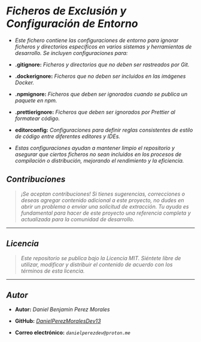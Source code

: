 <!-- Autor: Daniel Benjamin Perez Morales -->
<!-- GitHub: https://github.com/DanielPerezMoralesDev13 -->
<!-- Correo electrónico: danielperezdev@proton.me -->

# ***Ficheros de Exclusión y Configuración de Entorno***

- *Este fichero contiene las configuraciones de entorno para ignorar ficheros y directorios específicos en varios sistemas y herramientas de desarrollo. Se incluyen configuraciones para:*

- **.gitignore:** *Ficheros y directorios que no deben ser rastreados por Git.*
- **.dockerignore:** *Ficheros que no deben ser incluidos en las imágenes Docker.*
- **.npmignore:** *Ficheros que deben ser ignorados cuando se publica un paquete en npm.*
- **.prettierignore:** *Ficheros que deben ser ignorados por Prettier al formatear código.*
- **editorconfig:** *Configuraciones para definir reglas consistentes de estilo de código entre diferentes editores y IDEs.*

- *Estas configuraciones ayudan a mantener limpio el repositorio y asegurar que ciertos ficheros no sean incluidos en los procesos de compilación o distribución, mejorando el rendimiento y la eficiencia.*

## ***Contribuciones***

> *¡Se aceptan contribuciones! Si tienes sugerencias, correcciones o deseas agregar contenido adicional a este proyecto, no dudes en abrir un problema o enviar una solicitud de extracción. Tu ayuda es fundamental para hacer de este proyecto una referencia completa y actualizada para la comunidad de desarrollo.*

---

## ***Licencia***

> *Este repositorio se publica bajo la Licencia MIT. Siéntete libre de utilizar, modificar y distribuir el contenido de acuerdo con los términos de esta licencia.*

---

## ***Autor***

- **Autor:** *Daniel Benjamin Perez Morales*

- **GitHub:** *[DanielPerezMoralesDev13](https://github.com/DanielPerezMoralesDev13 "https://github.com/DanielPerezMoralesDev13")*

- **Correo electrónico:** *`danielperezdev@proton.me`*
